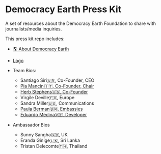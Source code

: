 # Democracy Earth Press Kit
A set of resources about the Democracy Earth Foundation to share with journalists/media inquiries.

This press kit repo includes: 

- [🌎 About Democracy Earth](https://github.com/DemocracyEarth/press-kit/blob/master/About-DEF.md#about-democracy-earth-foundation)
- [Logo](https://github.com/DemocracyEarth/press-kit/blob/master/logo.md)
- Team Bios: 
   - Santiago Siri🇦🇷, Co-Founder, CEO
   - [Pia Mancini🇮🇹, Co-Founder, Chair](https://github.com/DemocracyEarth/press-kit/blob/master/Pia%20Mancini.md)
   - [Herb Stephens🇺🇸, Co-Founder](https://github.com/DemocracyEarth/press-kit/blob/master/Herb%20Stephens.md)
   - Virgile Deville🇫🇷, Europe 
   - Sandra Miller🇺🇸, Communications
   - [Paula Berman🇧🇷, Embassies](https://github.com/DemocracyEarth/press-kit/blob/master/Paula%20Berman.md#paula-bermanembassies)
   - [Eduardo Medina🇻🇪, Developer](https://github.com/DemocracyEarth/press-kit/blob/master/Eduardo%20Medina.md)
  
- Ambassador Bios
   - Sunny Sangha🇬🇧, UK
   - Eranda Ginige🇱🇰, Sri Lanka
   - Tristan Delecomte🇹🇭, Thailand
   
   
   
   
   
